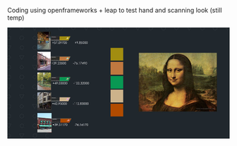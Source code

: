 Coding using openframeworks + leap to test hand and scanning look (still temp)

![Example Image](../project_images/prog4.jpg?raw=true "Example Image")

